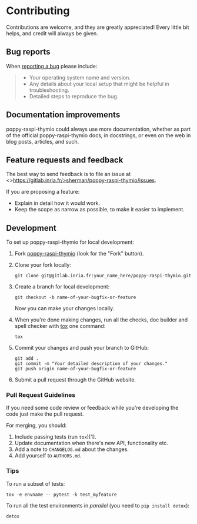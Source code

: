 # Contributing

Contributions are welcome, and they are greatly appreciated\! Every
little bit helps, and credit will always be given.

## Bug reports

When [reporting a
bug](https://gitlab.inria.fr/sherman/poppy-raspi-thymio/issues)
please include:

>   - Your operating system name and version.
>   - Any details about your local setup that might be helpful in
>     troubleshooting.
>   - Detailed steps to reproduce the bug.

## Documentation improvements

poppy-raspi-thymio could always use more documentation,
whether as part of the official poppy-raspi-thymio docs,
in docstrings, or even on the web in blog posts, articles, and such.

## Feature requests and feedback

The best way to send feedback is to file an issue at
<>https://gitlab.inria.fr/>sherman/poppy-raspi-thymio/issues.

If you are proposing a feature:

  - Explain in detail how it would work.
  - Keep the scope as narrow as possible, to make it easier to
    implement.

## Development

To set up <span class="title-ref">poppy-raspi-thymio</span>
for local development:

1.  Fork [poppy-raspi-thymio](https://gitlab.inria.fr/sherman/poppy-raspi-thymio/forks/)
    (look for the "Fork" button).

2.  Clone your fork
        locally:
    
        git clone git@gitlab.inria.fr:your_name_here/poppy-raspi-thymio.git

3.  Create a branch for local development:
    
        git checkout -b name-of-your-bugfix-or-feature
    
    Now you can make your changes locally.

4.  When you're done making changes, run all the checks, doc builder and
    spell checker with
    [tox](https://tox.wiki/en/latest/) one command:
    
        tox

5.  Commit your changes and push your branch to GitHub:
    
        git add .
        git commit -m "Your detailed description of your changes."
        git push origin name-of-your-bugfix-or-feature

6.  Submit a pull request through the GitHub website.

### Pull Request Guidelines

If you need some code review or feedback while you're developing the
code just make the pull request.

For merging, you should:

1.  Include passing tests (run `tox`)\[1\].
2.  Update documentation when there's new API, functionality etc.
3.  Add a note to `CHANGELOG.md` about the changes.
4.  Add yourself to `AUTHORS.md`.

### Tips

To run a subset of tests:

    tox -e envname -- pytest -k test_myfeature

To run all the test environments in *parallel* (you need to `pip install
detox`):

    detox
